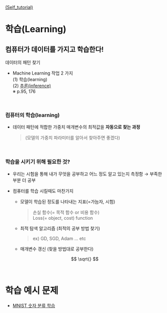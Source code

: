 [(Self_tutorial)](https://github.com/DoranLyong/DL_coding_master/tree/master/Self_tutorial)
# 학습(Learning)
## 컴퓨터가 데이터를 가지고 학습한다! 
데이터의 패턴 찾기 

* Machine Learning 작업 2 가지 <br/>
    (1) 학습(learning) <br/>
    (2) [추론(inference)](https://github.com/DoranLyong/DL_coding_master/tree/master/Self_tutorial/2_inference) <br/>
    ※ p.95, 176 

<br/>

### 컴퓨터의 학습(learning)
* 데이터 패턴에 적합한 가중치 매개변수의 최적값을 <b>자동으로 찾는 과정</b>  
    > (모델의 가중치 파라미터를 알아서 찾아주면 좋겠다)

<br/>

### 학습을 시키기 위해 필요한 것? <br/>

* 우리는 시험을 통해 내가 무엇을 공부하고 어느 정도 알고 있는지 측정함 → 부족한 부분 더 공부 <br/>

* 컴퓨터를 학습 시킬때도 마찬가지 
    * 모델이 학습된 정도를 나타내는 지표(=가늠자, 시험)
        > 손실 함수(= 목적 함수 or 비용 함수) <br/>
        > Loss(= object, cost) function 

    * 최적 탐색 알고리즘 (최적의 공부 방법 찾기)
        > ex) GD, SGD, Adam ... etc  

    * 매개변수 갱신 (찾을 방법대로 공부한다) 
   
$$ \sqrt{} $$


<br/>

# 학습 예시 문제 
* [MNIST 숫자 분류 학습]()